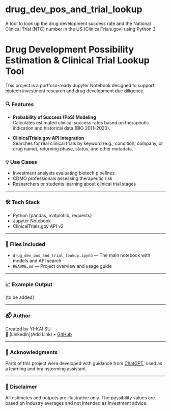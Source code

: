 # drug_dev_pos_and_trial_lookup
A tool to look up the drug development success rate and the National Clinical Trial (NTC) number in the US (ClinicalTrials.gov) using Python 3

# Drug Development Possibility Estimation & Clinical Trial Lookup Tool

This project is a portfolio-ready Jupyter Notebook designed to support biotech investment research and drug development due diligence.

### 🔍 Features

- **Probability of Success (PoS) Modeling**  
  Calculates estimated clinical success rates based on therapeutic indication and historical data (BIO 2011–2020).

- **ClinicalTrials.gov API Integration**  
  Searches for real clinical trials by keyword (e.g., condition, company, or drug name), returning phase, status, and other metadata.

### 💡 Use Cases

- Investment analysts evaluating biotech pipelines  
- CDMO professionals assessing therapeutic risk  
- Researchers or students learning about clinical trial stages

---

### 🛠️ Tech Stack

- Python (pandas, matplotlib, requests)
- Jupyter Notebook
- ClinicalTrials.gov API v2

---

### 📁 Files Included

- `drug_dev_pos_and_trial_lookup.ipynb` — The main notebook with models and API search
- `README.md` — Project overview and usage guide

---

### 📈 Example Output
{to be added}


---

### 📬 Author

Created by YI-KAI SU  
🔗 [LinkedIn](Add Link) • [GitHub](https://github.com/yourusername)

---

### 🙏 Acknowledgments

Parts of this project were developed with guidance from [ChatGPT](https://chat.openai.com), used as a learning and brainstorming assistant.


---

### 📌 Disclaimer

All estimates and outputs are illustrative only. The possibility values are based on industry averages and not intended as investment advice.
